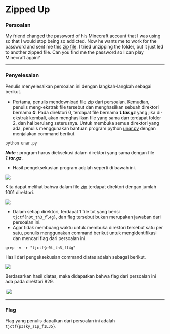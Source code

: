 # Zipped Up

### Persoalan

My friend changed the password of his Minecraft account that I was using so that I would stop being so addicted. Now he wants me to work for the password and sent me this [zip file](https://github.com/Bhaskaraa/EAS_Keamanan-Web-dan-Aplikasi_05311840000007/blob/master/Miscellaneous/Zipped%20Up/zipped-up.zip). I tried unzipping the folder, but it just led to another zipped file. Can you find me the password so I can play Minecraft again?
____________________________________

### Penyelesaian

Penulis menyelesaikan persoalan ini dengan langkah-langkah sebagai berikut.
- Pertama, penulis mendownload file [zip](https://github.com/Bhaskaraa/EAS_Keamanan-Web-dan-Aplikasi_05311840000007/blob/master/Miscellaneous/Zipped%20Up/zipped-up.zip) dari persoalan. Kemudian, penulis meng-ekstrak file tersebut dan menghasilkan sebuah direktori bernama ***0***. Pada direktori 0, terdapat file bernama ***1.tar.gz*** yang jika di-ekstrak kembali, akan menghasilkan file yang sama dan terdapat folder 2, dan hal berulang seterusnya. Untuk membuka semua direktori yang ada, penulis menggunakan bantuan program python [unar.py]() dengan menjalakan command berikut.

`python unar.py`

***Note*** : program harus dieksekusi dalam direktori yang sama dengan file ***1.tar.gz***.
- Hasil pengeksekusian program adalah seperti di bawah ini.

![](https://github.com/Bhaskaraa/EAS_Keamanan-Web-dan-Aplikasi_05311840000007/blob/master/Miscellaneous/Zipped%20Up/Zip2.png)

Kita dapat melihat bahwa dalam file [zip](https://github.com/Bhaskaraa/EAS_Keamanan-Web-dan-Aplikasi_05311840000007/blob/master/Miscellaneous/Zipped%20Up/zipped-up.zip) terdapat direktori dengan jumlah 1001 direktori.

![](https://github.com/Bhaskaraa/EAS_Keamanan-Web-dan-Aplikasi_05311840000007/blob/master/Miscellaneous/Zipped%20Up/Zip3.png)

- Dalam setiap direktori, terdapat 1 file txt yang berisi `tjctf{n0t_th3_fl4g}`, dan flag tersebut bukan merupakan jawaban dari persoalan ini.
- Agar tidak membuang waktu untuk membuka direktori tersebut satu per satu, penulis menggunakan command berikut untuk mengidentifikasi dan mencari flag dari persoalan ini.

`grep -v -r "tjctf{n0t_th3_fl4g"`

Hasil dari pengeksekusian command diatas adalah sebagai berikut.

![](https://github.com/Bhaskaraa/EAS_Keamanan-Web-dan-Aplikasi_05311840000007/blob/master/Miscellaneous/Zipped%20Up/Zip4.png)

Berdasarkan hasil diatas, maka didapatkan bahwa flag dari persoalan ini ada pada direktori 829.

!![](https://github.com/Bhaskaraa/EAS_Keamanan-Web-dan-Aplikasi_05311840000007/blob/master/Miscellaneous/Zipped%20Up/Zip5.png)
____________________________________

### Flag

Flag yang penulis dapatkan dari persoalan ini adalah `tjctf{p3sky_z1p_f1L35}`.
